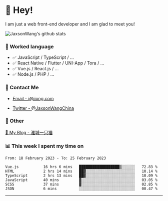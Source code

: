 # 👋 Hey!

I am just a web front-end developer and I am glad to meet you!

![JaxsonWang's github stats](https://github-readme-stats.vercel.app/api?username=JaxsonWang&&show_icons=true&&title_color=1abc9c&&icon_color=1abc9c)


### 📝 Worked language

- ✅ JavaScript / TypeScript / ...
- ✅ React Native / Flutter / UNI-App / Tora / ...
- ✅ Vue.js / React.js / ...
- ✅ Node.js / PHP / ...

### 📮 Contact Me

- [Email - i@iiong.com](mailto:i@iiong.com)

- [Twitter - @JaxsonWangChina](https://twitter.com/JaxsonWangChina)

### 🤪 Other

[📌 My Blog - 淮城一只猫](https://iiong.com)

### 📊 This week I spent my time on

<!--START_SECTION:waka-->

```text
From: 18 February 2023 - To: 25 February 2023

Vue.js           16 hrs 6 mins   ██████████████████▒░░░░░░   72.83 %
HTML             2 hrs 14 mins   ██▓░░░░░░░░░░░░░░░░░░░░░░   10.14 %
TypeScript       2 hrs 13 mins   ██▓░░░░░░░░░░░░░░░░░░░░░░   10.09 %
JavaScript       40 mins         ▓░░░░░░░░░░░░░░░░░░░░░░░░   03.05 %
SCSS             37 mins         ▓░░░░░░░░░░░░░░░░░░░░░░░░   02.85 %
JSON             6 mins          ░░░░░░░░░░░░░░░░░░░░░░░░░   00.47 %
```

<!--END_SECTION:waka-->

---
